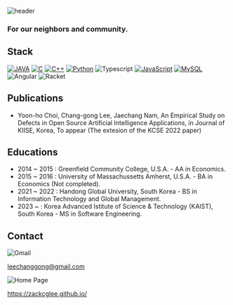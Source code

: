 ![header](https://capsule-render.vercel.app/api?type=waving&color=auto&height=300&section=header&text=Zack%20CG%20Lee&fontSize=90&animation=fadeIn&fontAlignY=38&desc=Researching%20Software%20Engineering&descAlignY=51&descAlign=62)

### For our neighbors and community.

## Stack

[![JAVA](https://img.shields.io/badge/Java-ED8B00?style=for-the-badge&logo=java&logoColor=white)](#)
[![C](https://img.shields.io/badge/C-00599C?style=for-the-badge&logo=c&logoColor=white)](#)
[![C++](https://img.shields.io/badge/C%2B%2B-00599C?style=for-the-badge&logo=c%2B%2B&logoColor=white)](#)
[![Python](https://img.shields.io/badge/PYTHON-3776AB.svg?&style=for-the-badge&logo=python&logoColor=white)](#)
![Typescript](https://img.shields.io/badge/TypeScript-007ACC?style=for-the-badge&logo=typescript&logoColor=white)
[![JavaScript](https://img.shields.io/badge/JAVASCRIPT-F7DF1E.svg?&style=for-the-badge&logo=javascript&logoColor=323330)](#)
[![MySQL](https://img.shields.io/badge/MySQL-e06f13.svg?&style=for-the-badge&logo=MySQL&logoColor=white)](#)
![Angular](https://img.shields.io/badge/Angular-DD0031?style=for-the-badge&logo=angular&logoColor=white)
![Racket](https://img.shields.io/badge/Racket-9F1D20?style=for-the-badge&logo=racket&logoColor=white)

## Publications

- Yoon-ho Choi, Chang-gong Lee, Jaechang Nam, An Empirical Study on Defects in Open Source Artificial Intelligence Applications, in Journal of KIISE, Korea, To appear (The extesion of the KCSE 2022 paper)

## Educations

- 2014 ~ 2015 : Greenfield Community College, U.S.A. - AA in Economics.
- 2015 ~ 2016 : University of Massachussetts Amherst, U.S.A. - BA in Economics (Not completed).
- 2021 ~ 2022 : Handong Global University, South Korea - BS in Information Technology and Global Management.
- 2023 ~      : Korea Advanced Istitute of Science & Technology (KAIST), South Korea - MS in Software Engineering.

## Contact

![Gmail](https://img.shields.io/badge/Gmail-D14836?style=for-the-badge&logo=gmail&logoColor=white)

leechanggong@gmail.com

<img alt="Home Page" src ="https://img.shields.io/badge/HomePage-D14836.svg?&style=for-the-badge&logo=Home Assistant Community Store&logoColor=white"/>

<a herf="https://zackcglee.github.io/" >https://zackcglee.github.io/</a>
